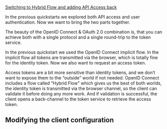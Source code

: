 [Switching to Hybrid Flow and adding API Access back](https://identityserver4.readthedocs.io/en/release/quickstarts/5_hybrid_and_api_access.html)

In the previous quickstarts we explored both API access and user authentication. Now we want to bring the two parts together.

The beauty of the OpenID Connect & OAuth 2.0 combination is, that you can achieve both with a single protocol and a single round-trip to the token service.

In the previous quickstart we used the OpenID Connect implicit flow. In the implicit flow all tokens are transmitted via the browser, which is totally fine for the identity token. Now we also want to request an access token.

Access tokens are a bit more sensitive than identity tokens, and we don’t want to expose them to the “outside” world if not needed. OpenID Connect includes a flow called “Hybrid Flow” which gives us the best of both worlds, the identity token is transmitted via the browser channel, so the client can validate it before doing any more work. And if validation is successful, the client opens a back-channel to the token service to retrieve the access token.


## Modifying the client configuration


